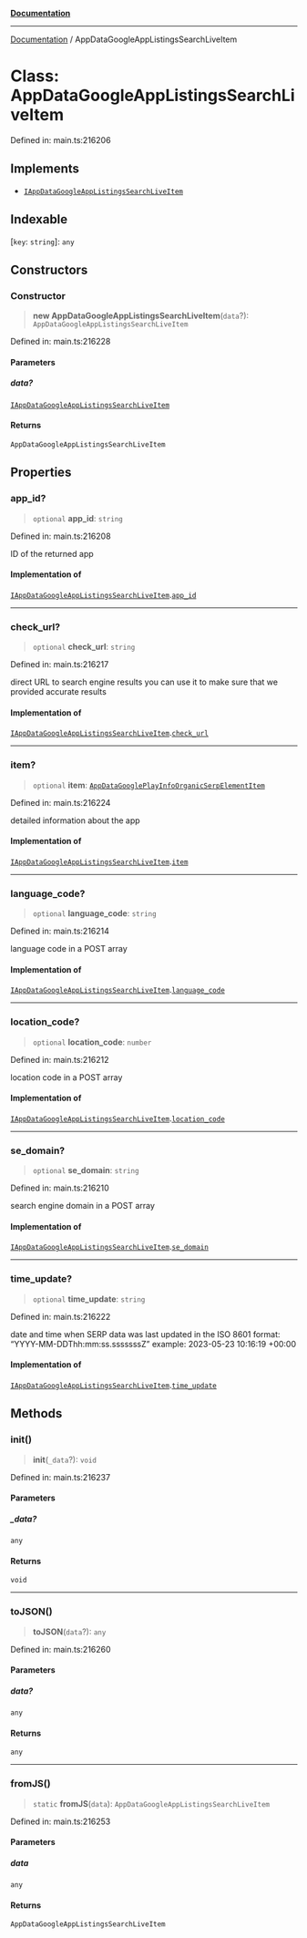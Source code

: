 [**Documentation**](../README.md)

***

[Documentation](../README.md) / AppDataGoogleAppListingsSearchLiveItem

# Class: AppDataGoogleAppListingsSearchLiveItem

Defined in: main.ts:216206

## Implements

- [`IAppDataGoogleAppListingsSearchLiveItem`](../interfaces/IAppDataGoogleAppListingsSearchLiveItem.md)

## Indexable

\[`key`: `string`\]: `any`

## Constructors

### Constructor

> **new AppDataGoogleAppListingsSearchLiveItem**(`data`?): `AppDataGoogleAppListingsSearchLiveItem`

Defined in: main.ts:216228

#### Parameters

##### data?

[`IAppDataGoogleAppListingsSearchLiveItem`](../interfaces/IAppDataGoogleAppListingsSearchLiveItem.md)

#### Returns

`AppDataGoogleAppListingsSearchLiveItem`

## Properties

### app\_id?

> `optional` **app\_id**: `string`

Defined in: main.ts:216208

ID of the returned app

#### Implementation of

[`IAppDataGoogleAppListingsSearchLiveItem`](../interfaces/IAppDataGoogleAppListingsSearchLiveItem.md).[`app_id`](../interfaces/IAppDataGoogleAppListingsSearchLiveItem.md#app_id)

***

### check\_url?

> `optional` **check\_url**: `string`

Defined in: main.ts:216217

direct URL to search engine results
you can use it to make sure that we provided accurate results

#### Implementation of

[`IAppDataGoogleAppListingsSearchLiveItem`](../interfaces/IAppDataGoogleAppListingsSearchLiveItem.md).[`check_url`](../interfaces/IAppDataGoogleAppListingsSearchLiveItem.md#check_url)

***

### item?

> `optional` **item**: [`AppDataGooglePlayInfoOrganicSerpElementItem`](AppDataGooglePlayInfoOrganicSerpElementItem.md)

Defined in: main.ts:216224

detailed information about the app

#### Implementation of

[`IAppDataGoogleAppListingsSearchLiveItem`](../interfaces/IAppDataGoogleAppListingsSearchLiveItem.md).[`item`](../interfaces/IAppDataGoogleAppListingsSearchLiveItem.md#item)

***

### language\_code?

> `optional` **language\_code**: `string`

Defined in: main.ts:216214

language code in a POST array

#### Implementation of

[`IAppDataGoogleAppListingsSearchLiveItem`](../interfaces/IAppDataGoogleAppListingsSearchLiveItem.md).[`language_code`](../interfaces/IAppDataGoogleAppListingsSearchLiveItem.md#language_code)

***

### location\_code?

> `optional` **location\_code**: `number`

Defined in: main.ts:216212

location code in a POST array

#### Implementation of

[`IAppDataGoogleAppListingsSearchLiveItem`](../interfaces/IAppDataGoogleAppListingsSearchLiveItem.md).[`location_code`](../interfaces/IAppDataGoogleAppListingsSearchLiveItem.md#location_code)

***

### se\_domain?

> `optional` **se\_domain**: `string`

Defined in: main.ts:216210

search engine domain in a POST array

#### Implementation of

[`IAppDataGoogleAppListingsSearchLiveItem`](../interfaces/IAppDataGoogleAppListingsSearchLiveItem.md).[`se_domain`](../interfaces/IAppDataGoogleAppListingsSearchLiveItem.md#se_domain)

***

### time\_update?

> `optional` **time\_update**: `string`

Defined in: main.ts:216222

date and time when SERP data was last updated
in the ISO 8601 format: “YYYY-MM-DDThh:mm:ss.sssssssZ”
example:
2023-05-23 10:16:19 +00:00

#### Implementation of

[`IAppDataGoogleAppListingsSearchLiveItem`](../interfaces/IAppDataGoogleAppListingsSearchLiveItem.md).[`time_update`](../interfaces/IAppDataGoogleAppListingsSearchLiveItem.md#time_update)

## Methods

### init()

> **init**(`_data`?): `void`

Defined in: main.ts:216237

#### Parameters

##### \_data?

`any`

#### Returns

`void`

***

### toJSON()

> **toJSON**(`data`?): `any`

Defined in: main.ts:216260

#### Parameters

##### data?

`any`

#### Returns

`any`

***

### fromJS()

> `static` **fromJS**(`data`): `AppDataGoogleAppListingsSearchLiveItem`

Defined in: main.ts:216253

#### Parameters

##### data

`any`

#### Returns

`AppDataGoogleAppListingsSearchLiveItem`
